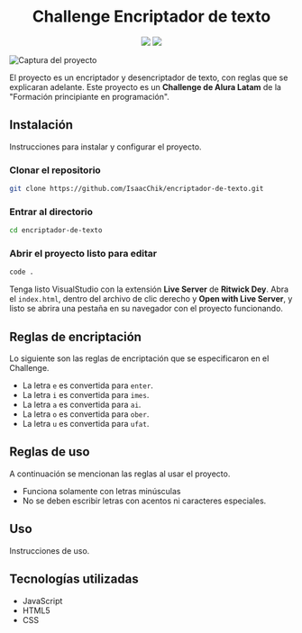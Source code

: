 <h1 align="center"> Challenge Encriptador de texto </h1>

   <p align="center">
   <img src="https://img.shields.io/badge/STATUS-FINALIZADO-green">
     <img src="https://img.shields.io/badge/fecha de lanzamiento-pendiente-orange">
   </p>

![Captura del proyecto](https://github.com/IsaacChik/encriptador-de-texto/assets/125986097/ccf44092-2243-4a51-9960-235ab0b95631)

El proyecto es un encriptador y desencriptador de texto, con reglas que se explicaran adelante. Este proyecto es un **Challenge de Alura Latam** de la "Formación principiante en programación".


## Instalación
Instrucciones para instalar y configurar el proyecto.


### Clonar el repositorio
```bash
git clone https://github.com/IsaacChik/encriptador-de-texto.git
```
### Entrar al directorio
```bash
cd encriptador-de-texto
```
### Abrir el proyecto listo para editar
```bash
code .
```
Tenga listo VisualStudio con la extensión **Live Server** de **Ritwick Dey**. Abra el `index.html`, dentro del archivo de clic derecho y **Open with Live Server**, y listo se abrira una pestaña en su navegador con el proyecto funcionando.

## Reglas de encriptación
Lo siguiente son las reglas de encriptación que se especificaron en el Challenge.
- La letra `e` es convertida para `enter`.
- La letra `i` es convertida para `imes`.
- La letra `a` es convertida para `ai`.
- La letra `o` es convertida para `ober`.
- La letra `u` es convertida para `ufat`.

## Reglas de uso
A continuación se mencionan las reglas al usar el proyecto.
- Funciona solamente con letras minúsculas
- No se deben escribir letras con acentos ni caracteres especiales.
  
## Uso
Instrucciones de uso.


## Tecnologías utilizadas
- JavaScript
- HTML5
- CSS
<!--
<p align="center">
  🚧 Comenzando con el proyecto. 🚧
</p>

-->
